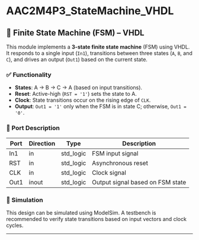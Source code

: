 # AAC2M4P3_StateMachine_VHDL

## 🧠 Finite State Machine (FSM) – VHDL

This module implements a **3-state finite state machine** (FSM) using VHDL. It responds to a single input (`In1`), transitions between three states (`A`, `B`, and `C`), and drives an output (`Out1`) based on the current state.

### ✅ Functionality
- **States**: A → B → C → A (based on input transitions).
- **Reset**: Active-high (`RST = '1'`) sets the state to A.
- **Clock**: State transitions occur on the rising edge of `CLK`.
- **Output**: `Out1 = '1'` only when the FSM is in state C; otherwise, `Out1 = '0'`.

### 📝 Port Description
| Port | Direction | Type        | Description                      |
|------|-----------|-------------|----------------------------------|
| In1  | in        | std_logic   | FSM input signal                 |
| RST  | in        | std_logic   | Asynchronous reset               |
| CLK  | in        | std_logic   | Clock signal                     |
| Out1 | inout     | std_logic   | Output signal based on FSM state |

### 🧪 Simulation
This design can be simulated using ModelSim. A testbench is recommended to verify state transitions based on input vectors and clock cycles.

---

